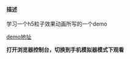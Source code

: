 #### 描述
学习一个h5粒子效果动画所写的一个demo

[demo地址](https://cuijing1031.github.io/demo/particles/)

**打开浏览器控制台，切换到手机模拟器模式下观看**